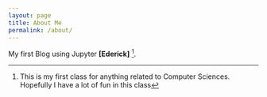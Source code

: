 ```yaml
---
layout: page
title: About Me
permalink: /about/
---
```


My first Blog using Jupyter **[Ederick]** [^1].



[^1]:This is my first class for anything related to Computer Sciences. Hopefully I have a lot of fun in this class
[^2]:I am currently in 10th grade (Sophomore)



